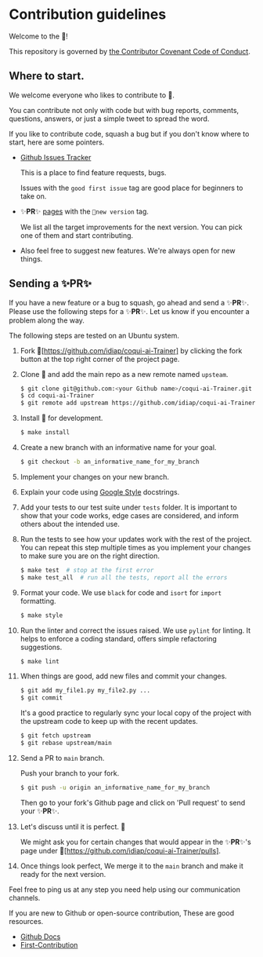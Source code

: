 # Contribution guidelines

Welcome to the 👟!

This repository is governed by [the Contributor Covenant Code of Conduct](https://github.com/idiap/coqui-ai-Trainer/blob/main/CODE_OF_CONDUCT.md).

## Where to start.
We welcome everyone who likes to contribute to 👟.

You can contribute not only with code but with bug reports, comments, questions, answers, or just a simple tweet to spread the word.

If you like to contribute code, squash a bug but if you don't know where to start, here are some pointers.

- [Github Issues Tracker](https://github.com/idiap/coqui-ai-Trainer/issues)

    This is a place to find feature requests, bugs.

    Issues with the ```good first issue``` tag are good place for beginners to take on.

- ✨**PR**✨ [pages](https://github.com/idiap/coqui-ai-Trainer/pulls) with the ```🚀new version``` tag.

    We list all the target improvements for the next version. You can pick one of them and start contributing.

- Also feel free to suggest new features. We're always open for new things.

## Sending a ✨**PR**✨

If you have a new feature or a bug to squash, go ahead and send a ✨**PR**✨.
Please use the following steps for a ✨**PR**✨.
Let us know if you encounter a problem along the way.

The following steps are tested on an Ubuntu system.

1. Fork 👟[https://github.com/idiap/coqui-ai-Trainer] by clicking the fork button at the top right corner of the project page.

2. Clone 👟 and add the main repo as a new remote named ```upsteam```.

    ```bash
    $ git clone git@github.com:<your Github name>/coqui-ai-Trainer.git
    $ cd coqui-ai-Trainer
    $ git remote add upstream https://github.com/idiap/coqui-ai-Trainer.git
    ```

3. Install 👟 for development.

    ```bash
    $ make install
    ```

4. Create a new branch with an informative name for your goal.

    ```bash
    $ git checkout -b an_informative_name_for_my_branch
    ```

5. Implement your changes on your new branch.

6. Explain your code using [Google Style](https://google.github.io/styleguide/pyguide.html#381-docstrings) docstrings.

7. Add your tests to our test suite under ```tests```  folder. It is important to show that your code works, edge cases are considered, and inform others about the intended use.

8. Run the tests to see how your updates work with the rest of the project. You can repeat this step multiple times as you implement your changes to make sure you are on the right direction.

    ```bash
    $ make test  # stop at the first error
    $ make test_all  # run all the tests, report all the errors
    ```

9. Format your code. We use ```black``` for code and ```isort``` for ```import``` formatting.

    ```bash
    $ make style
    ```

10. Run the linter and correct the issues raised. We use ```pylint``` for linting.  It helps to enforce a coding standard, offers simple refactoring suggestions.

    ```bash
    $ make lint
    ```

11. When things are good, add new files and commit your changes.

    ```bash
    $ git add my_file1.py my_file2.py ...
    $ git commit
    ```

    It's a good practice to regularly sync your local copy of the project with the upstream code to keep up with the recent updates.

    ```bash
    $ git fetch upstream
    $ git rebase upstream/main
    ```

12. Send a PR to ```main``` branch.

    Push your branch to your fork.

    ```bash
    $ git push -u origin an_informative_name_for_my_branch
    ```

    Then go to your fork's Github page and click on 'Pull request' to send your ✨**PR**✨.

13. Let's discuss until it is perfect. 💪

    We might ask you for certain changes that would appear in the ✨**PR**✨'s page under 👟[https://github.com/idiap/coqui-ai-Trainer/pulls].

14. Once things look perfect, We merge it to the ```main``` branch and make it ready for the next version.

Feel free to ping us at any step you need help using our communication channels.

If you are new to Github or open-source contribution, These are good resources.

- [Github Docs](https://docs.github.com/en/github/collaborating-with-issues-and-pull-requests/proposing-changes-to-your-work-with-pull-requests)
- [First-Contribution](https://github.com/firstcontributions/first-contributions)
